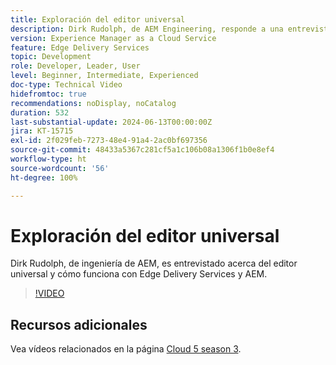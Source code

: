```yaml
---
title: Exploración del editor universal
description: Dirk Rudolph, de AEM Engineering, responde a una entrevista sobre el editor universal y Edge Delivery Services.
version: Experience Manager as a Cloud Service
feature: Edge Delivery Services
topic: Development
role: Developer, Leader, User
level: Beginner, Intermediate, Experienced
doc-type: Technical Video
hidefromtoc: true
recommendations: noDisplay, noCatalog
duration: 532
last-substantial-update: 2024-06-13T00:00:00Z
jira: KT-15715
exl-id: 2f029feb-7273-48e4-91a4-2ac0bf697356
source-git-commit: 48433a5367c281cf5a1c106b08a1306f1b0e8ef4
workflow-type: ht
source-wordcount: '56'
ht-degree: 100%

---
```


# Exploración del editor universal

Dirk Rudolph, de ingeniería de AEM, es entrevistado acerca del editor universal y cómo funciona con Edge Delivery Services y AEM.

>[!VIDEO](https://video.tv.adobe.com/v/3429656/?learn=on)

## Recursos adicionales

Vea vídeos relacionados en la página [Cloud 5 season 3](../cloud5-season-3.md).
